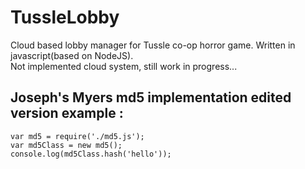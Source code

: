# TussleLobby

Cloud based lobby manager for Tussle co-op horror game. Written in javascript(based on NodeJS). <br />
Not implemented cloud system, still work in progress...

## Joseph's Myers md5 implementation edited version example :
```
var md5 = require('./md5.js');
var md5Class = new md5();
console.log(md5Class.hash('hello'));
```

